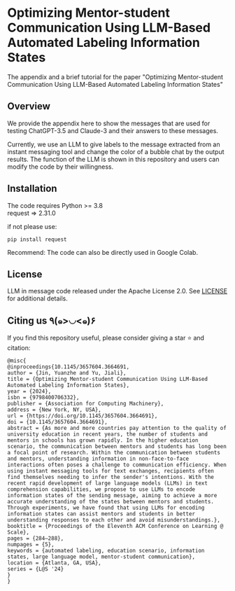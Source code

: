 # Optimizing Mentor-student Communication Using LLM-Based Automated Labeling Information States
The appendix and a brief tutorial for the paper "Optimizing Mentor-student Communication Using LLM-Based Automated Labeling Information States"

## Overview
We provide the appendix here to show the messages that are used for testing ChatGPT-3.5 and Claude-3 and their answers to these messages.

Currently, we use an LLM to give labels to the message extracted from an instant messaging tool and change the color of a bubble chat by the output results. The function of the LLM is shown in this repository and users can modify the code by their willingness. 

## Installation

The code requires Python >= 3.8  
request => 2.31.0

if not please use:
```
pip install request
```

Recommend:
The code can also be directly used in Google Colab.

## License

LLM in message code released under the Apache License 2.0. See [LICENSE](LICENSE) for additional details.

## Citing us ٩(๑>◡<๑)۶

If you find this repository useful, please consider giving a star :star: and citation:

```
@misc{
@inproceedings{10.1145/3657604.3664691,
author = {Jin, Yuanzhe and Yu, Jiali},
title = {Optimizing Mentor-student Communication Using LLM-Based Automated Labeling Information States},
year = {2024},
isbn = {9798400706332},
publisher = {Association for Computing Machinery},
address = {New York, NY, USA},
url = {https://doi.org/10.1145/3657604.3664691},
doi = {10.1145/3657604.3664691},
abstract = {As more and more countries pay attention to the quality of university education in recent years, the number of students and mentors in schools has grown rapidly. In the higher education scenario, the communication between mentors and students has long been a focal point of research. Within the communication between students and mentors, understanding information in non-face-to-face interactions often poses a challenge to communication efficiency. When using instant messaging tools for text exchanges, recipients often find themselves needing to infer the sender's intentions. With the recent rapid development of large language models (LLMs) in text comprehension capabilities, we propose to use LLMs to encode information states of the sending message, aiming to achieve a more accurate understanding of the states between mentors and students. Through experiments, we have found that using LLMs for encoding information states can assist mentors and students in better understanding responses to each other and avoid misunderstandings.},
booktitle = {Proceedings of the Eleventh ACM Conference on Learning @ Scale},
pages = {284–288},
numpages = {5},
keywords = {automated labeling, education scenario, information states, large language model, mentor-student communication},
location = {Atlanta, GA, USA},
series = {L@S '24}
}
}
```
